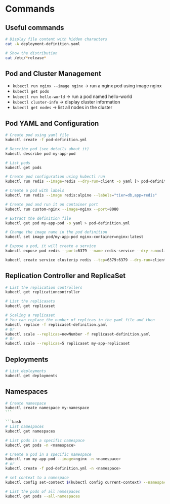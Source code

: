 # Commands

## Useful commands

```bash
# Display file content with hidden characters
cat -A deployment-definition.yaml
```

```bash
# Show the distribution
cat /etc/*release*
```

## Pod and Cluster Management

- `kubectl run nginx --image nginx` → run a nginx pod using image nginx
- `kubectl get pods`
- `kubectl run hello-world` → run a pod named hello-world
- `kubectl cluster-info` → display cluster information
- `kubectl get nodes` → list all nodes in the cluster

## Pod YAML and Configuration

```bash
# Create pod using yaml file
kubectl create -f pod-definition.yml
```

```bash
# Describe pod (see details about it)
kubectl describe pod my-app-pod
```

```bash
# List pods
kubectl get pods
```

```bash
# Create pod configuration using kubectl run
kubectl run redis --image=redis --dry-run=client -o yaml [> pod-definition.yml]
```

```bash
# Create a pod with labels
kubectl run redis --image redis:alpine --labels="tier=db,app=redis"
```

```bash
# Create pod and run it on container port
kubectl run custom-nginx --image=nginx --port=8080
```

```bash
# Extract the definition file
kubectl get pod my-app-pod -o yaml > pod-definition.yml
```

```bash
# Change the image name in the pod definition
kubectl set image pod/my-app-pod nginx-container=nginx:latest
```

```bash
# Expose a pod, it will create a service
kubectl expose pod redis --port=6379 --name redis-service --dry-run=client -o yaml
```

```bash
kubectl create service clusterip redis --tcp=6379:6379 --dry-run=client -o yaml
```

## Replication Controller and ReplicaSet

```bash
# List the replication controllers
kubectl get replicationcontroller
```

```bash
# List the replicasets
kubectl get replicaset
```

```bash
# Scaling a replicaset
# You can replace the number of replicas in the yaml file and then
kubectl replace -f replicaset-definition.yaml
# Or
kubectl scale --replicas=newNumber -f replicaset-definition.yaml
# Or
kubectl scale --replicas=5 replicaset my-app-replicaset
```

## Deployments

```bash
# List deployments
kubectl get deployments
```

## Namespaces

````bash
# Create namespace
kubectl create namespace my-namespace
```

```bash
# List namespaces
kubectl get namespaces
````

```bash
# List pods in a specific namespace
kubectl get pods -n <namespace>
```

```bash
# Create a pod in a specific namespace
kubectl run my-app-pod --image=nginx -n <namespace>
# or
kubectl create -f pod-definition.yml -n <namespace>
```

```bash
# set context to a namespace
kubectl config set-context $(kubectl config current-context) --namespace=dev
```

```bash
# List the pods of all namespaces
kubectl get pods --all-namespaces
```
